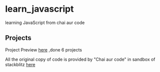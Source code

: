 # learn_javascript
learning JavaScript from chai aur code

## Projects
Project Preview [here](https://mintdexdev.github.io/learn_javascript/)
,done 6 projects

All the original copy of code is provided by "Chai aur code" in sandbox of stackblitz
[here](https://stackblitz.com/edit/dom-project-chaiaurcode?file=index.html)